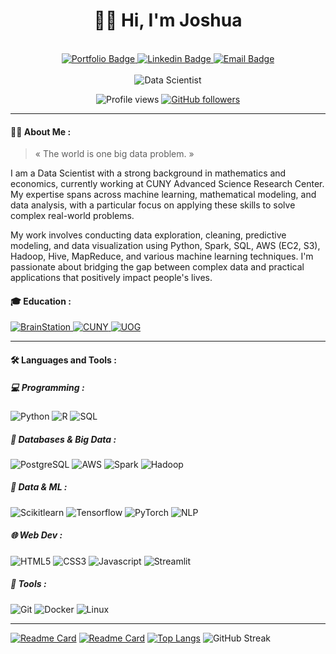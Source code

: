 <h1 align="center">
  👋🏻 Hi, I'm Joshua
</h1>

<div id="header" align="center">
   <div id="header" align="center">
    <!-- <img src="https://i.postimg.cc/Pfv2SjwW/linkedinbanner-blent.png" width="100%" /> -->
  </div>
  <br>
  <div id="badges">
    <a href="https://www.joshuapedro.com/">
      <img src="https://img.shields.io/badge/portfolio-4366f0?style=for-the-badge&logo=About.me&logoColor=white" alt="Portfolio Badge"/>
    </a>
    <a href="https://www.linkedin.com/in/joshuapedro/">
      <img src="https://img.shields.io/badge/LinkedIn-blue?style=for-the-badge&logo=linkedin&logoColor=white" alt="Linkedin Badge"/>
    </a>
    <a href="mailto:joshfpedro@gmail.com">
      <img src="https://img.shields.io/badge/Email-red?style=for-the-badge&logo=gmail&logoColor=white" alt="Email Badge"/>
    </a>
  </div>

  <br>

  <div align="center">
    <img src="https://readme-typing-svg.demolab.com?font=Roboto&pause=1000&color=2B96C5&width=435&lines=Data+Scientist" alt="Data Scientist" />
  </div>

  ![Profile views](https://komarev.com/ghpvc/?username=joshfpedro&style=plastic&color=blue)
  [![GitHub followers](https://img.shields.io/github/followers/joshfpedro.svg?style=social&label=Follow&maxAge=2592000)](https://github.com/joshfpedro?tab=followers)
</div>


---

#### 👨‍💻 About Me :

> « The world is one big data problem. »

I am a Data Scientist with a strong background in mathematics and economics, currently working at CUNY Advanced Science Research Center. My expertise spans across machine learning, mathematical modeling, and data analysis, with a particular focus on applying these skills to solve complex real-world problems.

My work involves conducting data exploration, cleaning, predictive modeling, and data visualization using Python, Spark, SQL, AWS (EC2, S3), Hadoop, Hive, MapReduce, and various machine learning techniques. I'm passionate about bridging the gap between complex data and practical applications that positively impact people's lives.

#### 🎓 Education :

<div id="header" >
  <div id="badges">
    <a href="https://brainstation.io/">
      <img src="https://img.shields.io/badge/BrainStation%20Data%20Science-000000?style=flat&logo=datacamp&logoColor=white&labelColor=03EF62" alt="BrainStation"/>
    </a>
    <a href="https://www.ccny.cuny.edu/">
      <img src="https://img.shields.io/badge/CUNY%20City%20College%20MS%20Mathematics-000000?style=flat&logo=edx&logoColor=white&labelColor=0A0A23" alt="CUNY"/>
    </a>
    <a href="https://www.uog.edu.gy/">
      <img src="https://img.shields.io/badge/University%20of%20Guyana%20BS%20Economics-000000?style=flat&logo=edx&logoColor=white&labelColor=0A0A23" alt="UOG"/>
    </a>
   </div>
</div>

---

#### :hammer_and_wrench: Languages and Tools :

##### 💻 Programming : 

![Python](https://img.shields.io/badge/-Python-000000?style=flat&logo=python&logoColor=ffffff&labelColor=3776AB)
![R](https://img.shields.io/badge/-R-000000?style=flat&logo=r&logoColor=ffffff&labelColor=276DC3)
![SQL](https://img.shields.io/badge/-SQL-000000?style=flat&logo=mysql&logoColor=ffffff&labelColor=4479A1)

##### 💾 Databases & Big Data : 

![PostgreSQL](https://img.shields.io/badge/PostgreSQL-000000?style=flat&logo=postgresql&logoColor=white&labelColor=316192)
![AWS](https://img.shields.io/badge/AWS-000000?style=flat&logo=amazon-aws&logoColor=white&labelColor=FF9900)
![Spark](https://img.shields.io/badge/Spark-000000?style=flat&logo=apache-spark&logoColor=white&labelColor=E25A1C)
![Hadoop](https://img.shields.io/badge/Hadoop-000000?style=flat&logo=apache-hadoop&logoColor=white&labelColor=66CCFF)

##### 🤖 Data & ML : 

![Scikitlearn](https://img.shields.io/badge/Scikitlearn-000000?style=flat&logo=scikit-learn&logoColor=white&labelColor=F7931E)
![Tensorflow](https://img.shields.io/badge/TensorFlow-000000?style=flat&logo=TensorFlow&logoColor=white&labelColor=FF6F00)
![PyTorch](https://img.shields.io/badge/PyTorch-000000?style=flat&logo=pytorch&logoColor=white&labelColor=EE4C2C)
![NLP](https://img.shields.io/badge/NLP-000000?style=flat&logo=nltk&logoColor=white&labelColor=7CCB4C)

##### 🌐 Web Dev : 

![HTML5](https://img.shields.io/badge/-HTML5-000000?style=flat&logo=html5&logoColor=ffffff&labelColor=E34F26)
![CSS3](https://img.shields.io/badge/-CSS3-000000?style=flat&logo=css3&logoColor=ffffff&labelColor=1572B6)
![Javascript](https://img.shields.io/badge/-Javascript-000000?style=flat&logo=javascript&logoColor=ffffff&labelColor=F7DF1E)
![Streamlit](https://img.shields.io/badge/-Streamlit-000000?style=flat&logo=streamlit&logoColor=ffffff&labelColor=FF4B4B)

##### 🔨 Tools : 

![Git](https://img.shields.io/badge/Git-000000?style=flat&logo=Git&logoColor=white&labelColor=F05032)
![Docker](https://img.shields.io/badge/Docker-000000?style=flat&logo=Docker&logoColor=white&labelColor=2496ED)
![Linux](https://img.shields.io/badge/Linux-000000?style=flat&logo=Linux&logoColor=white&labelColor=FCC624)

---
[![Readme Card](https://github-readme-stats.vercel.app/api/pin/?username=joshfpedro&repo=etsy-recommendation-engine&theme=github_dark&hide_border=true)](https://github.com/joshfpedro/etsy-recommendation-engine)
[![Readme Card](https://github-readme-stats.vercel.app/api/pin/?username=joshfpedro&repo=greensight-ai&theme=github_dark&hide_border=true)](https://github.com/joshfpedro/greensight-ai)
[![Top Langs](https://github-readme-stats.vercel.app/api/top-langs/?username=joshfpedro&hide_progress=false&langs_count=3&theme=github_dark&hide_border=true)](https://github.com/joshfpedro)
![GitHub Streak](http://github-readme-streak-stats.herokuapp.com?user=joshfpedro&theme=github_dark&hide_border=true)






